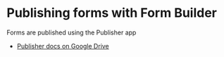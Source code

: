 # Publishing forms with Form Builder

Forms are published using the Publisher app

- [Publisher docs on Google Drive](https://drive.google.com/drive/folders/1lOeAXktd4DvPRatE9KA1ckodd3p4PFj0)